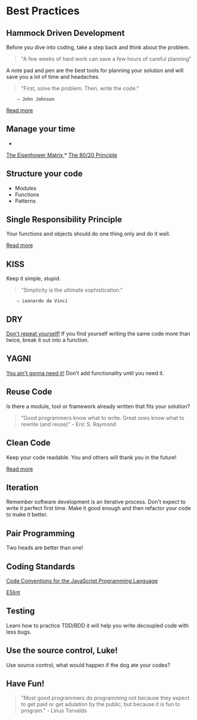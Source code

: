 # Best Practices

## Hammock Driven Development
Before you dive into coding, take a step back and think about the problem.


> "A few weeks of hard work can save a few hours of careful planning"

A note pad and pen are the best tools for planning your solution and will save you a lot of time and headaches.


> "First, solve the problem. Then, write the code."

        — John Johnson



[Read more
](https://data-sorcery.org/2010/12/29/hammock-driven-dev/)

## Manage your time

* 
[The Eisenhower Matrix
](http://www.eisenhower.me/eisenhower-matrix/)
* 
[The 80/20 Principle
](https://en.wikipedia.org/wiki/Pareto_principle)

## Structure your code
* Modules
* Functions
* Patterns

## Single Responsibility Principle
Your functions and objects should do one thing only and do it well.

[Read more
](https://en.wikipedia.org/wiki/Single_responsibility_principle)

## KISS
Keep it simple, stupid.



> "Simplicity is the ultimate sophistication."

        — Leonardo da Vinci





## DRY
[Don't repeat yourself!](https://en.wikipedia.org/wiki/Don't_repeat_yourself)  If you find yourself writing the same code more than twice, break it out into a function.

## YAGNI
[You ain't gonna need it!](https://en.wikipedia.org/wiki/You_aren't_gonna_need_it)  Don't add functionality until you need it.

## Reuse Code
Is there a module, tool or framework already written that fits your solution?


> "Good programmers know what to write. Great ones know what to rewrite (and reuse)"
        - Eric S. Raymond

## Clean Code
Keep your code readable.  You and others will thank you in the future!

[Read more
](http://ricardogeek.com/docs/clean_code.pdf)

## Iteration
Remember software development is an iterative process.  Don't expect to write it perfect first time.  Make it good enough and then refactor your code to make it better.

## Pair Programming
Two heads are better than one!

## Coding Standards
[Code Conventions for the JavaScript Programming Language
](http://javascript.crockford.com/code.html)

[ESlint](http://eslint.org/)

## Testing
Learn how to practice TDD/BDD it will help you write decoupled code with less bugs.

## Use the source control, Luke!
Use source control, what would happen if the dog ate your codes?

## Have Fun!

> "Most good programmers do programming not because they expect to get paid or get adulation by the public, but because it is fun to program." 
        - Linus Torvalds


